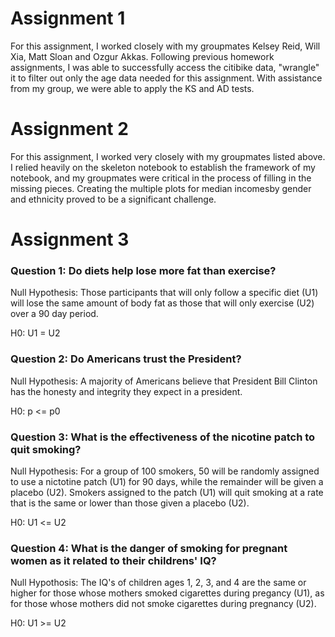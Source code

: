 
# Assignment 1

For this assignment, I worked closely with my groupmates Kelsey Reid, Will Xia, Matt Sloan and Ozgur Akkas. Following previous homework assignments, I was able to successfully access the citibike data, "wrangle" it to filter out only the age data needed for this assignment. With assistance from my group, we were able to apply the KS and AD tests. 

# Assignment 2

For this assignment, I worked very closely with my groupmates listed above. I relied heavily on the skeleton notebook to establish the framework of my notebook, and my groupmates were critical in the process of filling in the missing pieces. Creating the multiple plots for median incomesby gender and ethnicity proved to be a significant challenge.


# Assignment 3

### Question 1: Do diets help lose more fat than exercise?

Null Hypothesis: Those participants that will only follow a specific diet (U1) will lose the same amount of body fat as those
that will only exercise (U2) over a 90 day period. 

H0: U1 = U2


### Question 2: Do Americans trust the President?

Null Hypothesis: A majority of Americans believe that President Bill Clinton has the honesty and integrity they expect in 
a president. 

H0: p <= p0


### Question 3: What is the effectiveness of the nicotine patch to quit smoking?

Null Hypothesis: For a group of 100 smokers, 50 will be randomly assigned to use a nictotine patch (U1) for 90 days, while the
remainder will be given a placebo (U2). Smokers assigned to the patch (U1) will quit smoking at a rate that is the same or lower than 
those given a placebo (U2).

H0: U1 <= U2


### Question 4: What is the danger of smoking for pregnant women as it related to their childrens' IQ?

Null Hypothosis: The IQ's of children ages 1, 2, 3, and 4 are the same or higher for those whose mothers smoked cigarettes
during pregancy (U1), as for those whose mothers did not smoke cigarettes during pregnancy (U2).

H0: U1 >= U2






